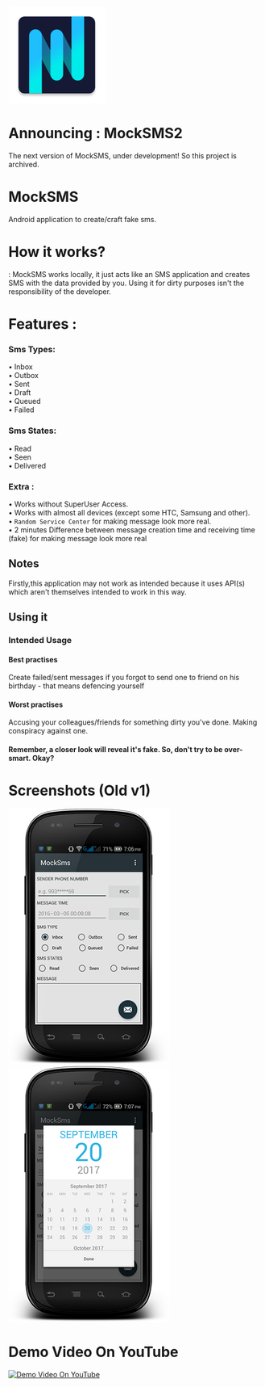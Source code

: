 ![](https://raw.githubusercontent.com/ExploiTR/MockSMS/master/android/app/src/main/res/mipmap-xxxhdpi/ic_launcher.png)
# Announcing : MockSMS2
The next version of MockSMS, under development! So this project is archived.

# MockSMS
Android application to create/craft fake sms.

# How it works?
: MockSMS works locally, it just acts like an SMS application and creates SMS with the data provided by you. Using it for dirty purposes isn't the responsibility of the developer.

# Features :
### Sms Types:
• Inbox  
• Outbox  
• Sent  
• Draft  
• Queued  
• Failed
### Sms States:
• Read   
• Seen  
• Delivered

### Extra :
• Works without SuperUser Access.  
• Works with almost all devices (except some HTC, Samsung and other).  
• `Random Service Center` for making message look more real.  
• 2 minutes Difference between message creation time and receiving time (fake) for making message look more real

## Notes
Firstly,this application may not work as intended because it uses API(s) which aren't themselves intended to work in this way.

## Using it
### Intended Usage
#### Best practises
Create failed/sent messages if you forgot to send one to friend on his birthday - that means defencing yourself
#### Worst practises
Accusing your colleagues/friends for something dirty you've done. Making conspiracy against one.
#### Remember, a closer look will reveal it's fake. So, don't try to be over-smart. Okay?

# Screenshots (Old v1)
![](https://raw.githubusercontent.com/ExploiTR/MockSMS/master/device-2017-09-20-190704.png)
![](https://raw.githubusercontent.com/ExploiTR/MockSMS/master/device-2017-09-20-190728.png)

# Demo Video On YouTube
[![Demo Video On YouTube](https://img.youtube.com/vi/aESLPV-zLNg/0.jpg)](https://www.youtube.com/watch?v=aESLPV-zLNg&autoplay=1)


